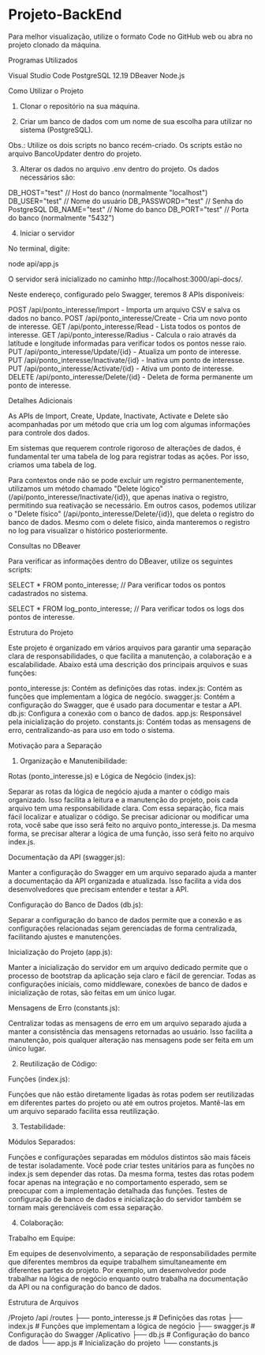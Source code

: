 # Projeto-BackEnd

Para melhor visualização, utilize o formato Code no GitHub web ou abra no projeto clonado da máquina.

Programas Utilizados

Visual Studio Code
PostgreSQL 12.19
DBeaver
Node.js

Como Utilizar o Projeto
1. Clonar o repositório na sua máquina.

2. Criar um banco de dados com um nome de sua escolha para utilizar no sistema (PostgreSQL).

Obs.: Utilize os dois scripts no banco recém-criado. Os scripts estão no arquivo BancoUpdater dentro do projeto.

3. Alterar os dados no arquivo .env dentro do projeto. Os dados necessários são:

DB_HOST="test" // Host do banco (normalmente "localhost")
DB_USER="test" // Nome do usuário
DB_PASSWORD="test" // Senha do PostgreSQL
DB_NAME="test" // Nome do banco
DB_PORT="test" // Porta do banco (normalmente "5432")

4. Iniciar o servidor

No terminal, digite:

node api/app.js

O servidor será inicializado no caminho http://localhost:3000/api-docs/.

Neste endereço, configurado pelo Swagger, teremos 8 APIs disponíveis:

POST /api/ponto_interesse/Import - Importa um arquivo CSV e salva os dados no banco.
POST /api/ponto_interesse/Create - Cria um novo ponto de interesse.
GET /api/ponto_interesse/Read - Lista todos os pontos de interesse.
GET /api/ponto_interesse/Radius - Calcula o raio através da latitude e longitude informadas para verificar todos os pontos nesse raio.
PUT /api/ponto_interesse/Update/{id} - Atualiza um ponto de interesse.
PUT /api/ponto_interesse/Inactivate/{id} - Inativa um ponto de interesse.
PUT /api/ponto_interesse/Activate/{id} - Ativa um ponto de interesse.
DELETE /api/ponto_interesse/Delete/{id} - Deleta de forma permanente um ponto de interesse.

Detalhes Adicionais

As APIs de Import, Create, Update, Inactivate, Activate e Delete são acompanhadas por um método que cria um log com algumas informações para controle dos dados.

Em sistemas que requerem controle rigoroso de alterações de dados, é fundamental ter uma tabela de log para registrar todas as ações. Por isso, criamos uma tabela de log.

Para contextos onde não se pode excluir um registro permanentemente, utilizamos um método chamado "Delete lógico" (/api/ponto_interesse/Inactivate/{id}), que apenas inativa o registro, permitindo sua reativação se necessário. Em outros casos, podemos utilizar o "Delete físico" (/api/ponto_interesse/Delete/{id}), que deleta o registro do banco de dados. Mesmo com o delete físico, ainda manteremos o registro no log para visualizar o histórico posteriormente.

Consultas no DBeaver

Para verificar as informações dentro do DBeaver, utilize os seguintes scripts:

SELECT * FROM ponto_interesse;  // Para verificar todos os pontos cadastrados no sistema.

SELECT * FROM log_ponto_interesse;  // Para verificar todos os logs dos pontos de interesse.



Estrutura do Projeto

Este projeto é organizado em vários arquivos para garantir uma separação clara de responsabilidades, o que facilita a manutenção, a colaboração e a escalabilidade. Abaixo está uma descrição dos principais arquivos e suas funções:

ponto_interesse.js: Contém as definições das rotas.
index.js: Contém as funções que implementam a lógica de negócio.
swagger.js: Contém a configuração do Swagger, que é usado para documentar e testar a API.
db.js: Configura a conexão com o banco de dados.
app.js: Responsável pela inicialização do projeto.
constants.js: Contém todas as mensagens de erro, centralizando-as para uso em todo o sistema.

Motivação para a Separação

1. Organização e Manutenibilidade:

Rotas (ponto_interesse.js) e Lógica de Negócio (index.js):

Separar as rotas da lógica de negócio ajuda a manter o código mais organizado. Isso facilita a leitura e a manutenção do projeto, pois cada arquivo tem uma responsabilidade clara.
Com essa separação, fica mais fácil localizar e atualizar o código. Se precisar adicionar ou modificar uma rota, você sabe que isso será feito no arquivo ponto_interesse.js. Da mesma forma, se precisar alterar a lógica de uma função, isso será feito no arquivo index.js.

Documentação da API (swagger.js):

Manter a configuração do Swagger em um arquivo separado ajuda a manter a documentação da API organizada e atualizada. Isso facilita a vida dos desenvolvedores que precisam entender e testar a API.

Configuração do Banco de Dados (db.js):

Separar a configuração do banco de dados permite que a conexão e as configurações relacionadas sejam gerenciadas de forma centralizada, facilitando ajustes e manutenções.

Inicialização do Projeto (app.js):

Manter a inicialização do servidor em um arquivo dedicado permite que o processo de bootstrap da aplicação seja claro e fácil de gerenciar. Todas as configurações iniciais, como middleware, conexões de banco de dados e inicialização de rotas, são feitas em um único lugar.

Mensagens de Erro (constants.js):

Centralizar todas as mensagens de erro em um arquivo separado ajuda a manter a consistência das mensagens retornadas ao usuário. Isso facilita a manutenção, pois qualquer alteração nas mensagens pode ser feita em um único lugar.

2. Reutilização de Código:

Funções (index.js):

Funções que não estão diretamente ligadas às rotas podem ser reutilizadas em diferentes partes do projeto ou até em outros projetos. Mantê-las em um arquivo separado facilita essa reutilização.

3. Testabilidade:

Módulos Separados:

Funções e configurações separadas em módulos distintos são mais fáceis de testar isoladamente. Você pode criar testes unitários para as funções no index.js sem depender das rotas.
Da mesma forma, testes das rotas podem focar apenas na integração e no comportamento esperado, sem se preocupar com a implementação detalhada das funções.
Testes de configuração de banco de dados e inicialização do servidor também se tornam mais gerenciáveis com essa separação.

4. Colaboração:

Trabalho em Equipe:

Em equipes de desenvolvimento, a separação de responsabilidades permite que diferentes membros da equipe trabalhem simultaneamente em diferentes partes do projeto. Por exemplo, um desenvolvedor pode trabalhar na lógica de negócio enquanto outro trabalha na documentação da API ou na configuração do banco de dados.


Estrutura de Arquivos

/Projeto
    /api
        /routes
            ├── ponto_interesse.js    # Definições das rotas
        ├── index.js              # Funções que implementam a lógica de negócio
        ├── swagger.js            # Configuração do Swagger
    /Aplicativo
        ├── db.js                 # Configuração do banco de dados
        └── app.js                # Inicialização do projeto
        └── constants.js